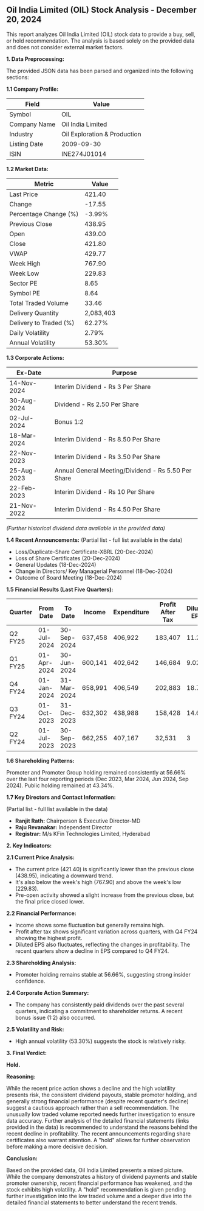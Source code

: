 ## Oil India Limited (OIL) Stock Analysis - December 20, 2024

This report analyzes Oil India Limited (OIL) stock data to provide a buy, sell, or hold recommendation.  The analysis is based solely on the provided data and does not consider external market factors.

**1. Data Preprocessing:**

The provided JSON data has been parsed and organized into the following sections:

**1.1 Company Profile:**

| Field             | Value                       |
|----------------------|----------------------------|
| Symbol             | OIL                         |
| Company Name       | Oil India Limited           |
| Industry           | Oil Exploration & Production |
| Listing Date       | 2009-09-30                  |
| ISIN               | INE274J01014                |


**1.2 Market Data:**

| Metric                | Value     |
|------------------------|------------|
| Last Price             | 421.40     |
| Change                 | -17.55     |
| Percentage Change (%)  | -3.99%     |
| Previous Close         | 438.95     |
| Open                   | 439.00     |
| Close                  | 421.80     |
| VWAP                  | 429.77     |
| Week High              | 767.90     |
| Week Low               | 229.83     |
| Sector PE             | 8.65       |
| Symbol PE              | 8.64       |
| Total Traded Volume    | 33.46      | (Note: This seems unusually low.  Verify data source accuracy.)
| Delivery Quantity     | 2,083,403  |
| Delivery to Traded (%) | 62.27%     |
| Daily Volatility       | 2.79%      |
| Annual Volatility      | 53.30%     |


**1.3 Corporate Actions:**

| Ex-Date      | Purpose                               |
|--------------|---------------------------------------|
| 14-Nov-2024  | Interim Dividend - Rs 3 Per Share     |
| 30-Aug-2024  | Dividend - Rs 2.50 Per Share          |
| 02-Jul-2024  | Bonus 1:2                             |
| 18-Mar-2024  | Interim Dividend - Rs 8.50 Per Share   |
| 22-Nov-2023  | Interim Dividend - Rs 3.50 Per Share   |
| 25-Aug-2023  | Annual General Meeting/Dividend - Rs 5.50 Per Share |
| 22-Feb-2023  | Interim Dividend - Rs 10 Per Share    |
| 21-Nov-2022  | Interim Dividend - Rs 4.50 Per Share   |
 *(Further historical dividend data available in the provided data)*


**1.4 Recent Announcements:** (Partial list - full list available in the data)

* Loss/Duplicate-Share Certificate-XBRL (20-Dec-2024)
* Loss of Share Certificates (20-Dec-2024)
* General Updates (18-Dec-2024)
* Change in Directors/ Key Managerial Personnel (18-Dec-2024)
* Outcome of Board Meeting (18-Dec-2024)


**1.5 Financial Results (Last Five Quarters):**

| Quarter      | From Date    | To Date      | Income       | Expenditure  | Profit After Tax | Diluted EPS |
|--------------|--------------|--------------|--------------|--------------|-------------------|-------------|
| Q2 FY25      | 01-Jul-2024  | 30-Sep-2024  | 637,458      | 406,922      | 183,407          | 11.27       |
| Q1 FY25      | 01-Apr-2024  | 30-Jun-2024  | 600,141      | 402,642      | 146,684          | 9.02        |
| Q4 FY24      | 01-Jan-2024  | 31-Mar-2024  | 658,991      | 406,549      | 202,883          | 18.71       |
| Q3 FY24      | 01-Oct-2023  | 31-Dec-2023  | 632,302      | 438,988      | 158,428          | 14.61       |
| Q2 FY24      | 01-Jul-2023  | 30-Sep-2023  | 662,255      | 407,167      | 32,531           | 3           |


**1.6 Shareholding Patterns:**

Promoter and Promoter Group holding remained consistently at 56.66% over the last four reporting periods (Dec 2023, Mar 2024, Jun 2024, Sep 2024).  Public holding remained at 43.34%.


**1.7 Key Directors and Contact Information:**

(Partial list - full list available in the data)

* **Ranjit Rath:** Chairperson & Executive Director-MD
* **Raju Revanakar:** Independent Director
* **Registrar:** M/s KFin Technologies Limited, Hyderabad


**2. Key Indicators:**

**2.1 Current Price Analysis:**

* The current price (421.40) is significantly lower than the previous close (438.95), indicating a downward trend.
* It's also below the week's high (767.90) and above the week's low (229.83).
* Pre-open activity showed a slight increase from the previous close, but the final price closed lower.


**2.2 Financial Performance:**

* Income shows some fluctuation but generally remains high.
* Profit after tax shows significant variation across quarters, with Q4 FY24 showing the highest profit.
* Diluted EPS also fluctuates, reflecting the changes in profitability.  The recent quarters show a decline in EPS compared to Q4 FY24.


**2.3 Shareholding Analysis:**

* Promoter holding remains stable at 56.66%, suggesting strong insider confidence.


**2.4 Corporate Action Summary:**

* The company has consistently paid dividends over the past several quarters, indicating a commitment to shareholder returns.  A recent bonus issue (1:2) also occurred.


**2.5 Volatility and Risk:**

* High annual volatility (53.30%) suggests the stock is relatively risky.


**3. Final Verdict:**

**Hold.**

**Reasoning:**

While the recent price action shows a decline and the high volatility presents risk, the consistent dividend payouts, stable promoter holding, and generally strong financial performance (despite recent quarter's decline) suggest a cautious approach rather than a sell recommendation.  The unusually low traded volume reported needs further investigation to ensure data accuracy.  Further analysis of the detailed financial statements (links provided in the data) is recommended to understand the reasons behind the recent decline in profitability.  The recent announcements regarding share certificates also warrant attention.  A "hold" allows for further observation before making a more decisive decision.

**Conclusion:**

Based on the provided data, Oil India Limited presents a mixed picture.  While the company demonstrates a history of dividend payments and stable promoter ownership, recent financial performance has weakened, and the stock exhibits high volatility.  A "hold" recommendation is given pending further investigation into the low traded volume and a deeper dive into the detailed financial statements to better understand the recent trends.
